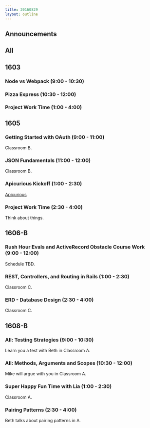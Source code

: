 ```yaml
---
title: 20160829
layout: outline
---
```


## Announcements

## All


## 1603

### Node vs Webpack (9:00 - 10:30)

### Pizza Express (10:30 - 12:00)

### Project Work Time (1:00 - 4:00)


## 1605

### Getting Started with OAuth (9:00 - 11:00)

Classroom B.

### JSON Fundamentals (11:00 - 12:00)

Classroom B.

### Apicurious Kickoff (1:00 - 2:30)

[Apicurious](https://www.youtube.com/watch?v=fwcONrTG7nk)

### Project Work Time (2:30 - 4:00)

Think about things.


## 1606-B

### Rush Hour Evals and ActiveRecord Obstacle Course Work (9:00 - 12:00)

Schedule TBD.

### REST, Controllers, and Routing in Rails (1:00 - 2:30)

Classroom C.

### ERD - Database Design (2:30 - 4:00)

Classroom C.


## 1608-B

### All: Testing Strategies (9:00 - 10:30)

Learn you a test with Beth in Classroom A.

### All: Methods, Arguments and Scopes (10:30 - 12:00)

Mike will argue with you in Classroom A.

### Super Happy Fun Time with Lia (1:00 - 2:30)

Classroom A.

### Pairing Patterns (2:30 - 4:00)

Beth talks about pairing patterns in A.

